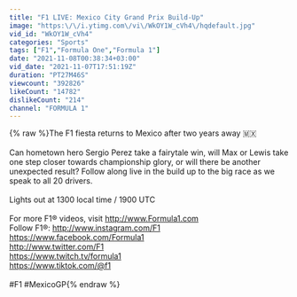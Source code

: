 ```yaml
---
title: "F1 LIVE: Mexico City Grand Prix Build-Up"
image: "https:\/\/i.ytimg.com\/vi\/WkOY1W_cVh4\/hqdefault.jpg"
vid_id: "WkOY1W_cVh4"
categories: "Sports"
tags: ["F1","Formula One","Formula 1"]
date: "2021-11-08T00:38:34+03:00"
vid_date: "2021-11-07T17:51:19Z"
duration: "PT27M46S"
viewcount: "392826"
likeCount: "14782"
dislikeCount: "214"
channel: "FORMULA 1"
---
```

{% raw %}The F1 fiesta returns to Mexico after two years away 🇲🇽  <br /><br />Can hometown hero Sergio Perez take a fairytale win, will Max or Lewis take one step closer towards championship glory, or will there be another unexpected result? Follow along live in the build up to the big race as we speak to all 20 drivers.<br /><br />Lights out at 1300 local time / 1900 UTC<br /><br />For more F1® videos, visit <a rel="nofollow" target="blank" href="http://www.Formula1.com">http://www.Formula1.com</a> <br />Follow F1®: <a rel="nofollow" target="blank" href="http://www.instagram.com/F1">http://www.instagram.com/F1</a> <br /><a rel="nofollow" target="blank" href="https://www.facebook.com/Formula1">https://www.facebook.com/Formula1</a> <br /><a rel="nofollow" target="blank" href="http://www.twitter.com/F1">http://www.twitter.com/F1</a> <br /><a rel="nofollow" target="blank" href="https://www.twitch.tv/formula1">https://www.twitch.tv/formula1</a> <br /><a rel="nofollow" target="blank" href="https://www.tiktok.com/@f1">https://www.tiktok.com/@f1</a> <br /><br />#F1 #MexicoGP{% endraw %}
